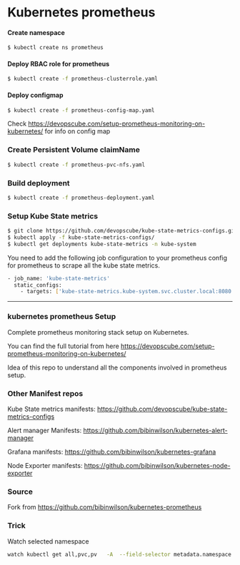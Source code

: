 # Kubernetes prometheus

#### Create namespace ###
```sh
$ kubectl create ns prometheus
```

#### Deploy RBAC role for prometheus
```sh
$ kubectl create -f prometheus-clusterrole.yaml
```

#### Deploy configmap
```sh
$ kubectl create -f prometheus-config-map.yaml
```
Check https://devopscube.com/setup-prometheus-monitoring-on-kubernetes/ for info on config map   

### Create Persistent Volume claimName
```sh
$ kubectl create -f prometheus-pvc-nfs.yaml
```

### Build deployment
```sh
$ kubectl create -f prometheus-deployment.yaml
```

### Setup Kube State metrics
```sh
$ git clone https://github.com/devopscube/kube-state-metrics-configs.git
$ kubectl apply -f kube-state-metrics-configs/
$ kubectl get deployments kube-state-metrics -n kube-system
```
You need to add the following job configuration to your prometheus config for prometheus to scrape all the kube state metrics.
```sh
- job_name: 'kube-state-metrics'
  static_configs:
    - targets: ['kube-state-metrics.kube-system.svc.cluster.local:8080']
```
****************************************************************************************
### kubernetes prometheus Setup

Complete prometheus monitoring stack setup on Kubernetes.

You can find the full tutorial from here https://devopscube.com/setup-prometheus-monitoring-on-kubernetes/

Idea of this repo to understand all the components involved in prometheus setup.

### Other Manifest repos

Kube State metrics manifests: https://github.com/devopscube/kube-state-metrics-configs

Alert manager Manifests: https://github.com/bibinwilson/kubernetes-alert-manager

Grafana manifests: https://github.com/bibinwilson/kubernetes-grafana

Node Exporter manifests: https://github.com/bibinwilson/kubernetes-node-exporter

### Source

Fork from https://github.com/bibinwilson/kubernetes-prometheus

### Trick
Watch selected namespace
```sh
watch kubectl get all,pvc,pv   -A  --field-selector metadata.namespace!=kube-system,metadata.namespace!=kubernetes-dashboard
```
